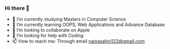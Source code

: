### Hi there 👋


- 🔭 I’m currently studying Masters in Computer Science
- 🌱 I’m currently learning OOPS, Web Applications and Advance Database
- 👯 I’m looking to collaborate on Apple
- 🤔 I’m looking for help with Coding
- 📫 How to reach me: Through email nainasahiri123@gmail.com
